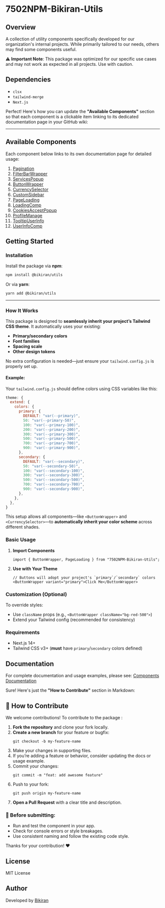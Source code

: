 # 7502NPM-Bikiran-Utils

## Overview

A collection of utility components specifically developed for our organization's internal projects. While primarily tailored to our needs, others may find some components useful.

⚠️ **Important Note**: This package was optimized for our specific use cases and may not work as expected in all projects. Use with caution.

## Dependencies

- `clsx`
- `tailwind-merge`
- `Next.js`

Perfect! Here's how you can update the **"Available Components"** section so that each component is a clickable item linking to its dedicated documentation page in your GitHub wiki:

---

## Available Components

Each component below links to its own documentation page for detailed usage:

1. [Pagination](https://github.com/bikirandev/bikiran-utils/wiki/02.-Pagination)
2. [FilterBarWrapper](https://github.com/bikirandev/bikiran-utils/wiki/03.-FilterBarWrapper)
3. [ServicesPopup](https://github.com/bikirandev/bikiran-utils/wiki/05.-ServicePopup)
4. [ButtonWrapper](https://github.com/bikirandev/bikiran-utils/wiki/04.-ButtonWrapper)
5. [CurrencySelector](https://github.com/bikirandev/bikiran-utils/wiki/06.-CurrencySelector)
6. [CustomSidebar](https://github.com/bikirandev/bikiran-utils/wiki/07.-CustomSidebar)
7. [PageLoading](https://github.com/bikirandev/bikiran-utils/wiki/08.-PageLoading)
8. [LoadingComp](https://github.com/bikirandev/bikiran-utils/wiki/09.-LoadingComp)
9. [CookiesAcceptPopup](https://github.com/bikirandev/bikiran-utils/wiki/10.-CookiesAcceptPopup)
10. [ProfileManage](https://github.com/bikirandev/bikiran-utils/wiki/11.-ProfileManage)
11. [TooltipUserInfo](https://github.com/bikirandev/bikiran-utils/wiki/12.-TooltipUserInfo)
12. [UserInfoComp](https://github.com/bikirandev/bikiran-utils/wiki/13.-UserInfoComp)

## Getting Started

### Installation

Install the package via **npm**:

```bash
npm install @bikiran/utils
```

Or via **yarn**:

```bash
yarn add @bikiran/utils
```

---

### How It Works

This package is designed to **seamlessly inherit your project’s Tailwind CSS theme**. It automatically uses your existing:

- **Primary/secondary colors**
- **Font families**
- **Spacing scale**
- **Other design tokens**

No extra configuration is needed—just ensure your `tailwind.config.js` is properly set up.

#### Example:

Your `tailwind.config.js` should define colors using CSS variables like this:

```js
theme: {
  extend: {
    colors: {
      primary: {
        DEFAULT: "var(--primary)",
        50: "var(--primary-50)",
        100: "var(--primary-100)",
        200: "var(--primary-200)",
        300: "var(--primary-300)",
        500: "var(--primary-500)",
        700: "var(--primary-700)",
        900: "var(--primary-900)",
      },
      secondary: {
        DEFAULT: "var(--secondary)",
        50: "var(--secondary-50)",
        100: "var(--secondary-100)",
        300: "var(--secondary-300)",
        500: "var(--secondary-500)",
        700: "var(--secondary-700)",
        900: "var(--secondary-900)",
      },
    },
  },
}
```

This setup allows all components—like `<ButtonWrapper>` and `<CurrencySelector>`—to **automatically inherit your color scheme** across different shades.

### Basic Usage

1. **Import Components**

   ```tsx
   import { ButtonWrapper, PageLoading } from "7502NPM-Bikiran-Utils";
   ```

2. **Use with Your Theme**
   ```tsx
   // Buttons will adopt your project's `primary`/`secondary` colors
   <ButtonWrapper variant="primary">Click Me</ButtonWrapper>
   ```

### Customization (Optional)

To override styles:

- Use `className` props (e.g., `<ButtonWrapper className="bg-red-500">`)
- Extend your Tailwind config (recommended for consistency)

### Requirements

- Next.js 14+
- Tailwind CSS v3+ (**must** have `primary`/`secondary` colors defined)

## Documentation

For complete documentation and usage examples, please see:
[Components Documentation](https://github.com/bikirandev/bikiran-utils/wiki/Home)

Sure! Here's just the **"How to Contribute"** section in Markdown:

## 🤝 How to Contribute

We welcome contributions! To contribute to the package :

1. **Fork the repository** and clone your fork locally.
2. **Create a new branch** for your feature or bugfix:
   ```
   git checkout -b my-feature-name
   ```
3. Make your changes in supporting files.
4. If you’re adding a feature or behavior, consider updating the docs or usage example.
5. Commit your changes:
   ```
   git commit -m "feat: add awesome feature"
   ```
6. Push to your fork:
   ```
   git push origin my-feature-name
   ```
7. **Open a Pull Request** with a clear title and description.

### 🧪 Before submitting:

- Run and test the component in your app.
- Check for console errors or style breakages.
- Use consistent naming and follow the existing code style.

Thanks for your contribution! ❤️

## License

MIT License

## Author

Developed by [Bikiran](https://bikiran.com/)

